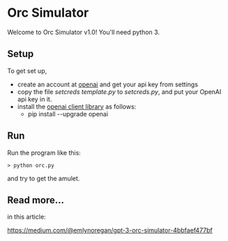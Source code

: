# Orc Simulator

Welcome to Orc Simulator v1.0! You'll need python 3.

## Setup

To get set up, 
- create an account at [openai](https://openai.com/) and get your api key from settings
- copy the file *setcreds template.py* to *setcreds.py*, and put your OpenAI api key in it.
- install the [openai client library](https://github.com/openai/openai-python) as follows:
  - pip install --upgrade openai

## Run

Run the program like this:

    > python orc.py

and try to get the amulet.

## Read more...

in this article:

https://medium.com/@emlynoregan/gpt-3-orc-simulator-4bbfaef477bf
